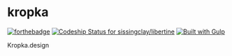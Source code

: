 # kropka

[![forthebadge](http://forthebadge.com/images/badges/built-with-love.svg)](http://forthebadge.com)
[ ![Codeship Status for sissingclay/libertine](https://codeship.com/projects/b75e2260-1b51-0133-8359-22e6056c3449/status?branch=master)](https://codeship.com/projects/81123)
[![Built with Gulp](http://img.shields.io/badge/built%20with-gulp.js-red.svg)](http://gulpjs.com/)

Kropka.design
